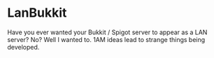 # LanBukkit
Have you ever wanted your Bukkit / Spigot server to appear as a LAN server? No? Well I wanted to. 1AM ideas lead to strange things being developed.
